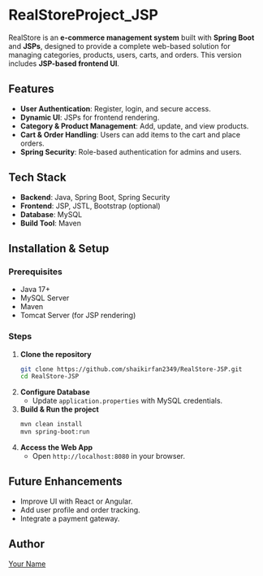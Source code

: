 # RealStoreProject_JSP

RealStore is an **e-commerce management system** built with **Spring Boot** and **JSPs**, designed to provide a complete web-based solution for managing categories, products, users, carts, and orders. This version includes **JSP-based frontend UI**.

## Features
- **User Authentication**: Register, login, and secure access.
- **Dynamic UI**: JSPs for frontend rendering.
- **Category & Product Management**: Add, update, and view products.
- **Cart & Order Handling**: Users can add items to the cart and place orders.
- **Spring Security**: Role-based authentication for admins and users.

## Tech Stack
- **Backend**: Java, Spring Boot, Spring Security
- **Frontend**: JSP, JSTL, Bootstrap (optional)
- **Database**: MySQL
- **Build Tool**: Maven

## Installation & Setup
### Prerequisites
- Java 17+
- MySQL Server
- Maven
- Tomcat Server (for JSP rendering)

### Steps
1. **Clone the repository**
   ```sh
   git clone https://github.com/shaikirfan2349/RealStore-JSP.git
   cd RealStore-JSP
   ```
2. **Configure Database**
   - Update `application.properties` with MySQL credentials.
3. **Build & Run the project**
   ```sh
   mvn clean install
   mvn spring-boot:run
   ```
4. **Access the Web App**
   - Open `http://localhost:8080` in your browser.

## Future Enhancements
- Improve UI with React or Angular.
- Add user profile and order tracking.
- Integrate a payment gateway.

## Author
[Your Name](https://github.com/shaikirfan2349)

